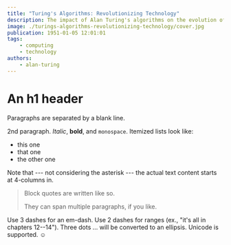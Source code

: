 ```yaml
---
title: "Turing's Algorithms: Revolutionizing Technology"
description: The impact of Alan Turing's algorithms on the evolution of technology.
image: ./turings-algorithms-revolutionizing-technology/cover.jpg
publication: 1951-01-05 12:01:01
tags: 
    - computing
    - technology
authors: 
    - alan-turing
---
```




# An h1 header

Paragraphs are separated by a blank line.

2nd paragraph. *Italic*, **bold**, and `monospace`. Itemized lists
look like:

  * this one
  * that one
  * the other one

Note that --- not considering the asterisk --- the actual text
content starts at 4-columns in.

> Block quotes are
> written like so.
>
> They can span multiple paragraphs,
> if you like.

Use 3 dashes for an em-dash. Use 2 dashes for ranges (ex., "it's all
in chapters 12--14"). Three dots ... will be converted to an ellipsis.
Unicode is supported. ☺
